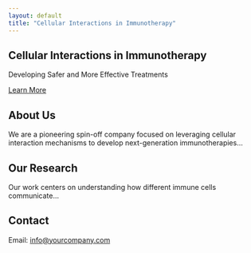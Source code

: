 ```yaml
---
layout: default
title: "Cellular Interactions in Immunotherapy"
---
```


<section class="bg-primary text-white text-center py-5">
  <div class="container">
    <h1 class="display-4">Cellular Interactions in Immunotherapy</h1>
    <p class="lead">Developing Safer and More Effective Treatments</p>
    <a href="#research" class="btn btn-lg btn-warning mt-3">Learn More</a>
  </div>
</section>

<div class="container py-5">

  <section id="about" class="mb-5">
    <h2>About Us</h2>
    <p class="fs-5">
      We are a pioneering spin-off company focused on leveraging cellular interaction
      mechanisms to develop next-generation immunotherapies...
    </p>
  </section>

  <section id="research" class="mb-5">
    <h2>Our Research</h2>
    <p class="fs-5">
      Our work centers on understanding how different immune cells communicate...
    </p>
  </section>

  <section id="contact">
    <h2>Contact</h2>
    <p class="fs-5">
      Email: <a href="mailto:info@yourcompany.com">info@yourcompany.com</a>
    </p>
  </section>

</div>
